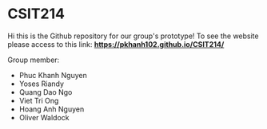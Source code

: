 # CSIT214
Hi this is the Github repository for our group's prototype!
To see the website please access to this link: **https://pkhanh102.github.io/CSIT214/**

Group member:
- Phuc Khanh Nguyen
- Yoses Riandy
- Quang Dao Ngo
- Viet Tri Ong
- Hoang Anh Nguyen
- Oliver Waldock




